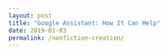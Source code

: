 ```yaml
---
layout: post
title: "Google Assistant: How It Can Help"
date: 2019-01-03
permalink: /nonfiction-creation/
---
```

